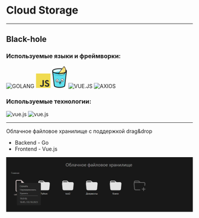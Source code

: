 # Cloud Storage

---

## Black-hole


### Используемые языки и фреймворки:

<div>
<img src="https://www.vectorlogo.zone/logos/golang/golang-official.svg" alt="GOLANG" width="80" height="40"/>

<img src="https://raw.githubusercontent.com/devicons/devicon/master/icons/javascript/javascript-original.svg" alt="JS" width="40" height="40"/>

<img src="https://raw.githubusercontent.com/gin-gonic/logo/master/color.png" alt="GIN" width="40" height="60"/>

<img src="https://www.vectorlogo.zone/logos/vuejs/vuejs-icon.svg" alt="VUE.JS" width="40" height="40"/>

<img src="https://www.vectorlogo.zone/logos/axios/axios-icon.svg" alt="AXIOS" width="40" height="40"/>
</div>

### Используемые технологии:

<div>
<img src="https://www.vectorlogo.zone/logos/docker/docker-tile.svg" alt="vue.js" width="40" height="40"/>

<img src="https://www.vectorlogo.zone/logos/nginx/nginx-icon.svg" alt="vue.js" width="40" height="40"/>
</div>

---

Облачное файловое хранилище с поддержкой drag&drop

* Backend - Go
* Frontend - Vue.js

![img.png](img/img.png)
